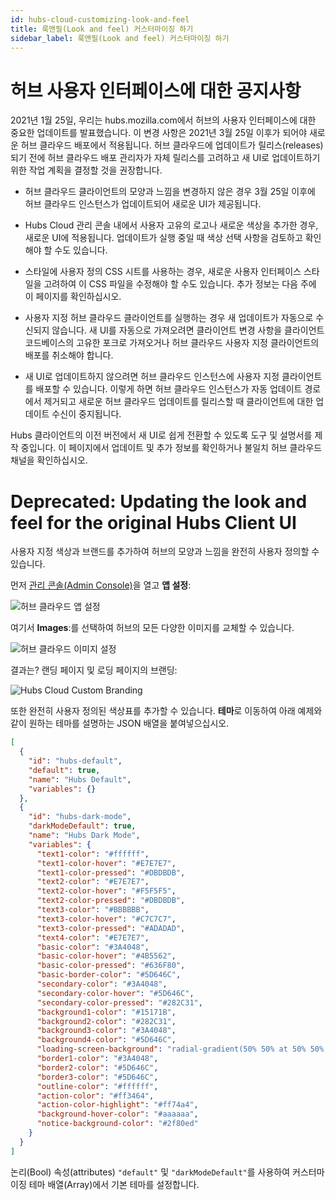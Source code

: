 ```yaml
---
id: hubs-cloud-customizing-look-and-feel
title: 룩앤필(Look and feel) 커스터마이징 하기
sidebar_label: 룩앤필(Look and feel) 커스터마이징 하기
---
```


# 허브 사용자 인터페이스에 대한 공지사항
2021년 1월 25일, 우리는 hubs.mozilla.com에서 허브의 사용자 인터페이스에 대한 중요한 업데이트를 발표했습니다. 이 변경 사항은 2021년 3월 25일 이후가 되어야 새로운 허브 클라우드 배포에서 적용됩니다. 허브 클라우드에 업데이트가 릴리스(releases)되기 전에 허브 클라우드 배포 관리자가 자체 릴리스를 고려하고 새 UI로 업데이트하기 위한 작업 계획을 결정할 것을 권장합니다.

* 허브 클라우드 클라이언트의 모양과 느낌을 변경하지 않은 경우 3월 25일 이후에 허브 클라우드 인스턴스가 업데이트되어 새로운 UI가 제공됩니다.

* Hubs Cloud 관리 콘솔 내에서 사용자 고유의 로고나 새로운 색상을 추가한 경우, 새로운 UI에 적용됩니다. 업데이트가 실행 중일 때 색상 선택 사항을 검토하고 확인해야 할 수도 있습니다.

* 스타일에 사용자 정의 CSS 시트를 사용하는 경우, 새로운 사용자 인터페이스 스타일을 고려하여 이 CSS 파일을 수정해야 할 수도 있습니다. 추가 정보는 다음 주에 이 페이지를 확인하십시오.

* 사용자 지정 허브 클라우드 클라이언트를 실행하는 경우 새 업데이트가 자동으로 수신되지 않습니다. 새 UI를 자동으로 가져오려면 클라이언트 변경 사항을 클라이언트 코드베이스의 고유한 포크로 가져오거나 허브 클라우드 사용자 지정 클라이언트의 배포를 취소해야 합니다.

* 새 UI로 업데이트하지 않으려면 허브 클라우드 인스턴스에 사용자 지정 클라이언트를 배포할 수 있습니다. 이렇게 하면 허브 클라우드 인스턴스가 자동 업데이트 경로에서 제거되고 새로운 허브 클라우드 업데이트를 릴리스할 때 클라이언트에 대한 업데이트 수신이 중지됩니다.

Hubs 클라이언트의 이전 버전에서 새 UI로 쉽게 전환할 수 있도록 도구 및 설명서를 제작 중입니다. 이 페이지에서 업데이트 및 추가 정보를 확인하거나 불일치 허브 클라우드 채널을 확인하십시오.

# Deprecated: Updating the look and feel for the original Hubs Client UI

사용자 지정 색상과 브랜드를 추가하여 허브의 모양과 느낌을 완전히 사용자 정의할 수 있습니다.

먼저 [관리 콘솔(Admin Console)](hubs-cloud-getting-started.md)을 열고 **앱 설정**:

![허브 클라우드 앱 설정](img/hubs-cloud-app-settings.jpeg)

여기서 **Images**:를 선택하여 허브의 모든 다양한 이미지를 교체할 수 있습니다.

![허브 클라우드 이미지 설정](img/hubs-cloud-image-settings.jpeg)

결과는? 랜딩 페이지 및 로딩 페이지의 브랜딩:

![Hubs Cloud Custom Branding](img/hubs-cloud-custom-branding.png)

또한 완전히 사용자 정의된 색상표를 추가할 수 있습니다. **테마**로 이동하여 아래 예제와 같이 원하는 테마를 설명하는 JSON 배열을 붙여넣으십시오.

```json
[
  {
    "id": "hubs-default",
    "default": true,
    "name": "Hubs Default",
    "variables": {}
  },
  {
    "id": "hubs-dark-mode",
    "darkModeDefault": true,
    "name": "Hubs Dark Mode",
    "variables": {
      "text1-color": "#ffffff",
      "text1-color-hover": "#E7E7E7",
      "text1-color-pressed": "#DBDBDB",
      "text2-color": "#E7E7E7",
      "text2-color-hover": "#F5F5F5",
      "text2-color-pressed": "#DBDBDB",
      "text3-color": "#BBBBBB",
      "text3-color-hover": "#C7C7C7",
      "text3-color-pressed": "#ADADAD",
      "text4-color": "#E7E7E7",
      "basic-color": "#3A4048",
      "basic-color-hover": "#4B5562",
      "basic-color-pressed": "#636F80",
      "basic-border-color": "#5D646C",
      "secondary-color": "#3A4048",
      "secondary-color-hover": "#5D646C",
      "secondary-color-pressed": "#282C31",
      "background1-color": "#15171B",
      "background2-color": "#282C31",
      "background3-color": "#3A4048",
      "background4-color": "#5D646C",
      "loading-screen-background": "radial-gradient(50% 50% at 50% 50%, #15171B 0%, #282C31 100%)",
      "border1-color": "#3A4048",
      "border2-color": "#5D646C",
      "border3-color": "#5D646C",
      "outline-color": "#ffffff",
      "action-color": "#ff3464",
      "action-color-highlight": "#ff74a4",
      "background-hover-color": "#aaaaaa",
      "notice-background-color": "#2f80ed"
    }
  }
]
```

논리(Bool) 속성(attributes) `"default"` 및 `"darkModeDefault"`를 사용하여 커스터마이징 테마 배열(Array)에서 기본 테마를 설정합니다.